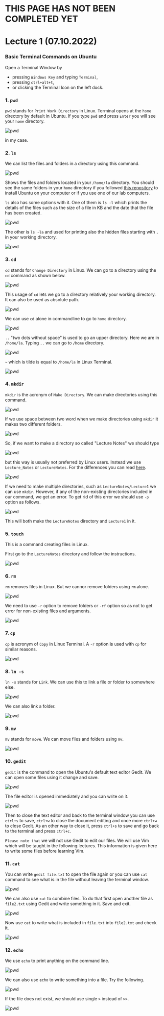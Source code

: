 # THIS PAGE HAS NOT BEEN COMPLETED YET


# Lecture 1 (07.10.2022)
### Basic Terminal Commands on Ubuntu
Open a Terminal Window by
* pressing `Windows Key` and typing `Terminal`,
* pressing `ctrl+alt+t`,
* or clicking the Terminal Icon on the left dock.
### 1. `pwd`
`pwd` stands for `Print Work Directory` in Linux. 
Terminal opens at the `home` directory by default in Ubuntu.
If you type `pwd` and press `Enter` you will see your `home` directory.

![pwd](./figures/01.01.pwd.png)

in my case.

### 2. `ls`
We can list the files and folders in a directory using this command.

![pwd](./figures/01.02.ls.png)

Shows the files and folders located in your `/home/la` directory.
You should see the same folders in your `home` directory
if you followed [this repository](https://github.com/laydinbakar/Computer_Programming_BTU/blob/main/00_ubuntu_installation.md) to install Ubuntu on your computer or if you use one of our lab computers.

`ls` also has some options with it. One of them is `ls -l` which prints the details of the files such as the size of a file in KB and the date that the file has been created.

![pwd](./figures/01.03.ls-l.png)

The other is `ls -la` and used for printing also the hidden files starting with `.` in your working directory.

![pwd](./figures/01.04.ls-la.png)

### 3. `cd`
`cd` stands for `Change Directory` in Linux.
We can go to a directory using the `cd` command as shown below.

![pwd](./figures/01.05.cd.png)

This usage of `cd` lets we go to a directory relatively your working directory.
It can also be used as absolute path.

![pwd](./figures/01.06.cd2.png)

We can use `cd` alone in commandline to go to `home` directory.

![pwd](./figures/01.07.cd3.png)

`..` "two dots without space" is used to go an upper directory. Here we are in `/home/la`. Typing `..` we can go to `/home` directory.

![pwd](./figures/01.08.cd4.png)

`~` which is tilde is equal to `/home/la` in Linux Terminal. 

![pwd](./figures/01.09.cd5.png)

### 4. `mkdir`
`mkdir` is the acronym of `Make Directory`.
We can make directories using this command.

![pwd](./figures/01.10.mkdir.png)

If we use space between two word when we make directories using `mkdir` it makes two different folders.

![pwd](./figures/01.11.mkdir2.png)

So, if we want to make a directory so called "Lecture Notes" we should type

![pwd](./figures/01.13.mkdir4.png)

but this way is usually not preferred by Linux users. Instead we use `Lecture_Notes` or `LectureNotes`. For the differences you can read [here](https://wiki.c2.com/?UnderscoreVersusCapitalAndLowerCaseVariableNaming).

![pwd](./figures/01.13.mkdir4.png)

If we need to make multiple directories, such as `LectureNotes/Lecture1` we can use `mkdir`.
However, if any of the non-existing directories included in our command, we get an error.
To get rid of this error we should use `-p` option as follows.

![pwd](./figures/01.12.mkdir3.png)

This will both make the `LectureNotes` directory and `Lecture1` in it.

### 5. `touch`
This is a command creating files in Linux.

First go to the `LectureNotes` directory and follow the instructions.

![pwd](./figures/01.15.touch.png)

### 6. `rm`
`rm` removes files in Linux. But we cannor remove folders using `rm` alone.

![pwd](./figures/01.16.rm.png)

We need to use `-r` option to remove folders or `-rf` option so as not to get error for non-existing files and arguments.

![pwd](./figures/01.17.rm-rf.png)

### 7. `cp`
`cp` is acronym of `Copy` in Linux Terminal. A `-r` option is used with `cp` for similar reasons.

![pwd](./figures/01.20.cp-r.png)

### 8. `ln -s`
`ln -s` stands for `Link`. We can use this to link a file or folder to somewhere else.

![pwd](./figures/01.21.ln-s.png)

We can also link a folder.

![pwd](./figures/01.22.ln-s2.png)

### 9. `mv`
`mv` stands for `move`. We can move files and folders using `mv`.

![pwd](./figures/01.23.mv.png)
  
### 10. `gedit`
`gedit` is the command to open the Ubuntu's default text editor Gedit. We can open some files using it change and save.

![pwd](./figures/01.24.gedit.png)

The file editor is opened immediately and you can write on it.

![pwd](./figures/01.25.gedit2.png)

Then to close the text editor and back to the terminal window you can use `ctrl+s` to save, `ctrl+w` to close the document editing and once more `ctrl+w` to close Gedit. As an other way to close it, press `ctrl+s` to save and go back to the terminal and press `ctrl+c`.

`Please note that` we will not use Gedit to edit our files. We will use Vim which will be taught in the following lectures. This information is given here to write some files before learning Vim.

### 11. `cat`
You can write `gedit file.txt` to open the file again or you can use `cat` command to see what is in the file without leaving the terminal window.

![pwd](./figures/01.26.cat.png)

We can also use `cat` to combine files. To do that first open another file as `file2.txt` using Gedit and write something in it. Save and exit.

![pwd](./figures/01.27.cat2.png)

Now use `cat` to write what is included in `file.txt` into `file2.txt` and check it.

![pwd](./figures/01.28.cat3.png)

### 12. `echo`
We use `echo` to print anything on the command line.

![pwd](./figures/01.29.echo.png)

We can also use `echo` to write something into a file. Try the following.

![pwd](./figures/01.30.echo2.png)

If the file does not exist, we should use single `>` instead of `>>`.

![pwd](./figures/01.31.echo3.png)






